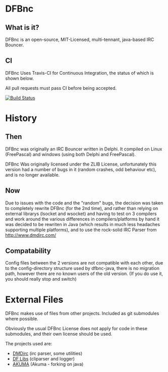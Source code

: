 # DFBnc ########################################################################

## What is it? #################################################################

DFBnc is an open-source, MIT-Licensed, multi-tennant, java-based IRC Bouncer.

## CI ##########################################################################

DFBnc Uses Travis-CI for Continuous Integration, the status of which is shown
below.

All pull requests must pass CI before being accepted.

[![Build Status](https://travis-ci.org/ShaneMcC/DFBnc.png)](https://travis-ci.org/ShaneMcC/DFBnc.png)

# History ######################################################################

## Then ########################################################################

DFBnc was originally an IRC Bouncer written in Delphi. It compiled on Linux
(FreePascal) and windows (using both Delphi and FreePascal).

DFBnc Was originally licensed under the ZLIB License, unfortunately this version
had a number of bugs in it (random crashes, odd behaviour etc), and is no longer
available.

## Now #########################################################################

Due to issues with the code and the "random" bugs, the decision was taken to
completely rewrite DFBnc (for the 2nd time), and rather than relying on external
librarys (lsocket and wsocket) and having to test on 3 compilers and work
around the various differences in compilers/platforms by hand it was decided to
be rewriten in Java (which results in much less headaches supporting multiple
platforms), and to use the rock-solid IRC Parser from http://www.dmdirc.com/

## Compatability ###############################################################

Config files between the 2 versions are not compatible with each other, due to
the config-directory structure used by dfbnc-java, there is no migration path,
however there are no known users of the old version. (If you do use it, you
should really stop and switch)

# External Files ###############################################################

DFBnc makes use of files from other projects. Included as git submodules where
possible.

Obviously the usual DFBnc License does not apply for code in these submodules,
and their own license should be used.

The projects used are:

  * [DMDirc](http://dmdirc.com/) (irc parser, some utilities)
  * [DF Libs](http://code.google.com/p/dflibs/) (cliparser and logger)
  * [AKUMA](http://akuma.kohsuke.org/) (Akuma - forking on java)
